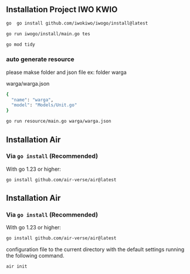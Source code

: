 ## Installation Project IWO KWIO

```bash
go  go install github.com/iwokiwo/iwogo/install@latest
```



```bash
go run iwogo/install/main.go tes
```

```bash
go mod tidy
```

### auto generate resource

please makse folder and json file ex: folder warga

warga/warga.json
```bash
{
  "name": "warga",
  "model": "Models/Unit.go"
}
```

```bash
go run resource/main.go warga/warga.json
```

## Installation Air

### Via `go install` (Recommended)

With go 1.23 or higher:

```bash
go install github.com/air-verse/air@latest
```


## Installation Air

### Via `go install` (Recommended)

With go 1.23 or higher:

```bash
go install github.com/air-verse/air@latest
```

configuration file to the current directory with the default settings running the following command.

```shell
air init
```
